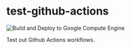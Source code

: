 # test-github-actions

![Build and Deploy to Google Compute Engine](https://github.com/DailyDreaming/test-github-actions/workflows/Build%20and%20Deploy%20to%20Google%20Compute%20Engine/badge.svg)

Test out Github Actions workflows.
